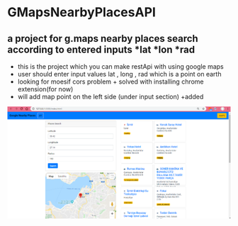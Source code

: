 # GMapsNearbyPlacesAPI
a project for g.maps nearby places search according to entered inputs *lat *lon *rad
----------------------
* this is the project which you can make restApi with using google maps 
* user should enter input values lat , long , rad which is a point on earth
* looking for moesif cors problem + solved with installing chrome extension(for now)
* will add map point on the left side (under input section) +added 

![alt text](https://github.com/canbaran011/GMapsNearbyPlacesAPI/blob/master/gmaps.PNG)

